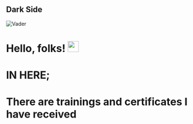 

## Dark Side
![Vader](https://raw.githubusercontent.com/scarmuega/choose-your-side/master/vader.svg?sanitize=true#gh-dark-mode-only)
 
 
 
 
# Hello, folks! <img src="https://raw.githubusercontent.com/MartinHeinz/MartinHeinz/master/wave.gif" width="30px">

# IN HERE;

# There are trainings and certificates I have received
